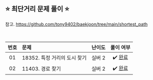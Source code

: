 ## ⭐️ 최단거리 문제 풀이 ⭐️ 

참고. https://github.com/tony9402/baekjoon/tree/main/shortest_path

<br>

<!-- 💭 [진행 중]  ✔️ [완료] -->

| **번호** | **문제** | **난이도** | **풀이 여부** |
|:--------:|:--------|:----------:|:-----------:|
| 01 | 18352. 특정 거리의 도시 찾기 | 실버 2 | ✔️ [완료](https://github.com/yuuforest/Baekjoon/blob/main/python/%EC%B5%9C%EB%8B%A8%EA%B1%B0%EB%A6%AC/Prob18352.py) |
| 02 | 11403. 경로 찾기 | 실버 2 |✔️ [완료](https://github.com/yuuforest/Baekjoon/blob/main/python/%EC%B5%9C%EB%8B%A8%EA%B1%B0%EB%A6%AC/Prob11403.py) |



